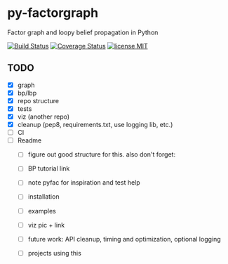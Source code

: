 # py-factorgraph

Factor graph and loopy belief propagation in Python

[![Build Status](https://travis-ci.org/mbforbes/py-factorgraph.svg?branch=master)](https://travis-ci.org/mbforbes/py-factorgraph)
[![Coverage Status](https://coveralls.io/repos/github/mbforbes/py-factorgraph/badge.svg?branch=master)](https://coveralls.io/github/mbforbes/py-factorgraph?branch=master)
[![license MIT](http://b.repl.ca/v1/license-MIT-brightgreen.png)](https://github.com/mbforbes/py-factorgraph/blob/master/LICENSE.txt)

## TODO

-	[x] graph
-	[x] bp/lbp
-	[x] repo structure
-	[x] tests
-	[x] viz (another repo)
-	[x] cleanup (pep8, requirements.txt, use logging lib, etc.)
-	[ ] CI
-	[ ] Readme
    -   [ ] figure out good structure for this. also don't forget:
    -   [ ] BP tutorial link
    -   [ ] note pyfac for inspiration and test help
    -   [ ] installation
    -   [ ] examples
    -   [ ] viz pic + link
    -	[ ] future work: API cleanup, timing and optimization, optional logging
    -   [ ] projects using this

